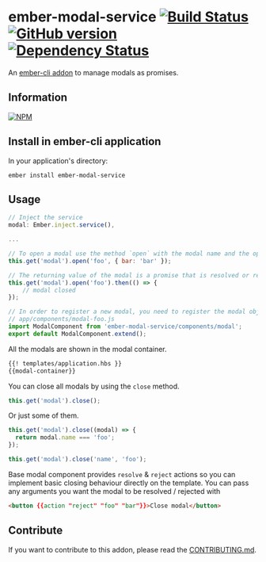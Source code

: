 # ember-modal-service [![Build Status](https://travis-ci.org/BBVAEngineering/ember-modal-service.svg?branch=master)](https://travis-ci.org/BBVAEngineering/ember-modal-service) [![GitHub version](https://badge.fury.io/gh/BBVAEngineering%2Fember-modal-service.svg)](https://badge.fury.io/gh/BBVAEngineering%2Fember-modal-service) [![Dependency Status](https://david-dm.org/BBVAEngineering/ember-modal-service.svg)](https://david-dm.org/BBVAEngineering/ember-modal-service)

An [ember-cli addon](http://www.ember-cli.com/) to manage modals as promises.

## Information

[![NPM](https://nodei.co/npm/ember-modal-service.png?downloads=true&downloadRank=true)](https://nodei.co/npm/ember-modal-service/)

## Install in ember-cli application

In your application's directory:

    ember install ember-modal-service

## Usage

```javascript
// Inject the service
modal: Ember.inject.service(),

...

// To open a modal use the method `open` with the modal name and the options for the modal.
this.get('modal').open('foo', { bar: 'bar' });

// The returning value of the modal is a promise that is resolved or rejected when the modal is closed.
this.get('modal').open('foo').then(() => {
    // modal closed
});
```

```javascript
// In order to register a new modal, you need to register the modal object in the application container.
// app/components/modal-foo.js
import ModalComponent from 'ember-modal-service/components/modal';
export default ModalComponent.extend();
```

All the modals are shown in the modal container.

```html
{{! templates/application.hbs }}
{{modal-container}}
```

You can close all modals by using the `close` method.

```javascript
this.get('modal').close();
```

Or just some of them.

```javascript
this.get('modal').close((modal) => {
  return modal.name === 'foo';
});

this.get('modal').close('name', 'foo');
```

Base modal component provides `resolve` & `reject` actions so you can implement basic closing behaviour directly on the template. You can pass any arguments you want the modal to be resolved / rejected with

```html
<button {{action "reject" "foo" "bar"}}>Close modal</button>
```

## Contribute

If you want to contribute to this addon, please read the [CONTRIBUTING.md](CONTRIBUTING.md).
